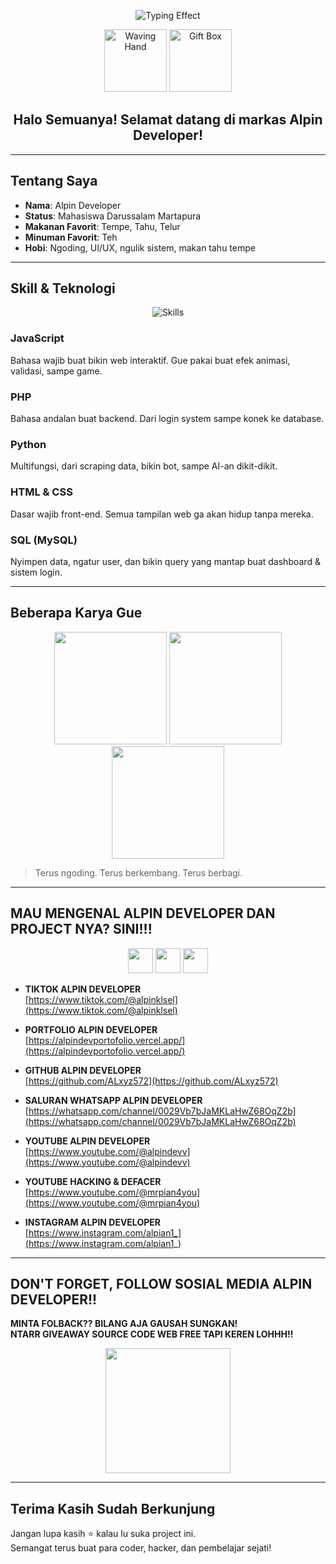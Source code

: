 <!-- Typing effect -->
<p align="center">
  <img src="https://readme-typing-svg.demolab.com/?lines=Welcome+To+Repository+Alpin+Developer;&center=true&size=22&duration=4000" alt="Typing Effect" />
</p>

<!-- Waving GIF + Gift -->
<p align="center">
  <img src="https://media.giphy.com/media/ASd0Ukj0y3qMM/giphy.gif" width="100" alt="Waving Hand" />
  <img src="https://media.giphy.com/media/26BRv0ThflsHCqDrG/giphy.gif" width="100" alt="Gift Box" />
</p>

<h2 align="center">Halo Semuanya! Selamat datang di markas Alpin Developer!</h2>

---

## Tentang Saya

- **Nama**: Alpin Developer  
- **Status**: Mahasiswa Darussalam Martapura  
- **Makanan Favorit**: Tempe, Tahu, Telur  
- **Minuman Favorit**: Teh  
- **Hobi**: Ngoding, UI/UX, ngulik sistem, makan tahu tempe

---

## Skill & Teknologi

<p align="center">
  <img src="https://skillicons.dev/icons?i=js,php,python,html,css,mysql" alt="Skills" />
</p>

### JavaScript
Bahasa wajib buat bikin web interaktif. Gue pakai buat efek animasi, validasi, sampe game.

### PHP
Bahasa andalan buat backend. Dari login system sampe konek ke database.

### Python
Multifungsi, dari scraping data, bikin bot, sampe AI-an dikit-dikit.

### HTML & CSS
Dasar wajib front-end. Semua tampilan web ga akan hidup tanpa mereka.

### SQL (MySQL)
Nyimpen data, ngatur user, dan bikin query yang mantap buat dashboard & sistem login.

---

## Beberapa Karya Gue

<p align="center">
  <img src="https://media.giphy.com/media/13HgwGsXF0aiGY/giphy.gif" width="180" />
  <img src="https://media.giphy.com/media/3oKIPwoeGErMmaI43C/giphy.gif" width="180" />
  <img src="https://media.giphy.com/media/qgQUggAC3Pfv687qPC/giphy.gif" width="180" />
</p>

> Terus ngoding. Terus berkembang. Terus berbagi.

---

## MAU MENGENAL ALPIN DEVELOPER DAN PROJECT NYA? SINI!!!

<p align="center">
  <a href="https://www.tiktok.com/@alpinklsel"><img src="https://cdn-icons-png.flaticon.com/128/3046/3046120.png" width="40" /></a>
  <a href="https://www.instagram.com/alpian1_"><img src="https://cdn-icons-png.flaticon.com/128/2111/2111463.png" width="40" /></a>
  <a href="https://whatsapp.com/channel/0029Vb7bJaMKLaHwZ68OqZ2b"><img src="https://cdn-icons-png.flaticon.com/128/733/733585.png" width="40" /></a>
</p>

- **TIKTOK ALPIN DEVELOPER**  
  [https://www.tiktok.com/@alpinklsel](https://www.tiktok.com/@alpinklsel)

- **PORTFOLIO ALPIN DEVELOPER**  
  [https://alpindevportofolio.vercel.app/](https://alpindevportofolio.vercel.app/)

- **GITHUB ALPIN DEVELOPER**  
  [https://github.com/ALxyz572](https://github.com/ALxyz572)

- **SALURAN WHATSAPP ALPIN DEVELOPER**  
  [https://whatsapp.com/channel/0029Vb7bJaMKLaHwZ68OqZ2b](https://whatsapp.com/channel/0029Vb7bJaMKLaHwZ68OqZ2b)

- **YOUTUBE ALPIN DEVELOPER**  
  [https://www.youtube.com/@alpindevv](https://www.youtube.com/@alpindevv)

- **YOUTUBE HACKING & DEFACER**  
  [https://www.youtube.com/@mrpian4you](https://www.youtube.com/@mrpian4you)

- **INSTAGRAM ALPIN DEVELOPER**  
  [https://www.instagram.com/alpian1_](https://www.instagram.com/alpian1_)

---

## DON'T FORGET, FOLLOW SOSIAL MEDIA ALPIN DEVELOPER!!

**MINTA FOLBACK?? BILANG AJA GAUSAH SUNGKAN!**  
**NTARR GIVEAWAY SOURCE CODE WEB FREE TAPI KEREN LOHHH!!**

<p align="center">
  <img src="https://media.giphy.com/media/3oriO0OEd9QIDdllqo/giphy.gif" width="200" />
</p>

---

## Terima Kasih Sudah Berkunjung

Jangan lupa kasih ⭐ kalau lu suka project ini.  
Semangat terus buat para coder, hacker, dan pembelajar sejati!

